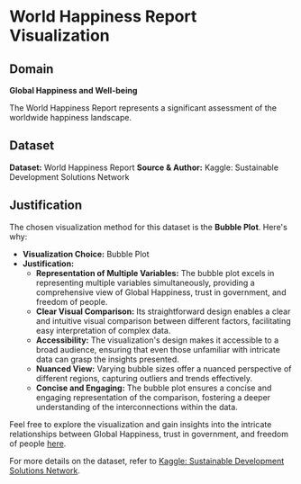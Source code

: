 # World Happiness Report Visualization

## Domain

**Global Happiness and Well-being**

The World Happiness Report represents a significant assessment of the worldwide happiness landscape.

## Dataset

**Dataset:** World Happiness Report
**Source & Author:** Kaggle: Sustainable Development Solutions Network

## Justification

The chosen visualization method for this dataset is the **Bubble Plot**. Here's why:

- **Visualization Choice:** Bubble Plot
- **Justification:**
  - **Representation of Multiple Variables:** The bubble plot excels in representing multiple variables simultaneously, providing a comprehensive view of Global Happiness, trust in government, and freedom of people.
  - **Clear Visual Comparison:** Its straightforward design enables a clear and intuitive visual comparison between different factors, facilitating easy interpretation of complex data.
  - **Accessibility:** The visualization's design makes it accessible to a broad audience, ensuring that even those unfamiliar with intricate data can grasp the insights presented.
  - **Nuanced View:** Varying bubble sizes offer a nuanced perspective of different regions, capturing outliers and trends effectively.
  - **Concise and Engaging:** The bubble plot ensures a concise and engaging representation of the comparison, fostering a deeper understanding of the interconnections within the data.

Feel free to explore the visualization and gain insights into the intricate relationships between Global Happiness, trust in government, and freedom of people [here](https://naveeeedhassan.github.io/Global-Happiness-And-Well-Being-Part-2/).

For more details on the dataset, refer to [Kaggle: Sustainable Development Solutions Network](https://www.kaggle.com/datasets/unsdsn/world-happiness).
